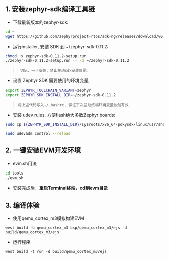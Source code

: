 ## 1. 安装zephyr-sdk编译工具链

+ 下载最新版本的zephyr-sdk:

```sh
cd ~
wget https://github.com/zephyrproject-rtos/sdk-ng/releases/download/v0.11.2/zephyr-sdk-0.11.2-setup.run
```

+ 运行installer, 安装 SDK 到 ~/zephyr-sdk-0.11.2:

```sh
chmod +x zephyr-sdk-0.11.2-setup.run
./zephyr-sdk-0.11.2-setup.run -- -d ~/zephyr-sdk-0.11.2
```

> ` 切记，一旦安装，禁止移动sdk安装目录.`


+ 设置 Zephyr SDK 需要使用的环境变量



```sh
export ZEPHYR_TOOLCHAIN_VARIANT=zephyr
export ZEPHYR_SDK_INSTALL_DIR=~/zephyr-sdk-0.11.2
```

> `将上述代码写入~/.bashrc, 保证下次启动终端环境变量依然有效`

+ 安装 udev rules, 方便flash绝大多数Zephyr boards:

```sh
sudo cp ${ZEPHYR_SDK_INSTALL_DIR}/sysroots/x86_64-pokysdk-linux/usr/share/openocd/contrib/60-openocd.rules /etc/udev/rules.d

sudo udevadm control --reload
```

## 2. 一键安装EVM开发环境

+ evm.sh用法

```sh
cd tools
./evm.sh
```

+ 安装完成后，**重启Terminal终端，cd到evm目录**


## 3. 编译体验


+ 使用qemu_cortex_m3模拟构建EVM

```
west build -b qemu_cortex_m3 bsp/qemu_cortex_m3/ejs -d build/qemu_cortex_m3/ejs
```

+ 运行程序

```
west build -t run -d build/qemu_cortex_m3/ejs
```
